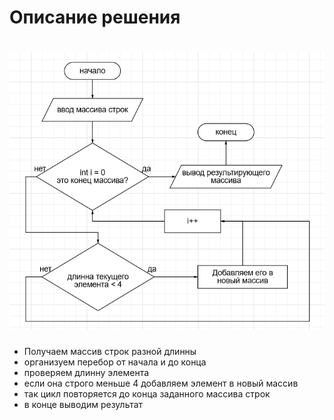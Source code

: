 # Описание решения
![Блок-схема](%D0%B1%D0%BE%D0%BB%D0%BA-%D1%81%D1%85%D0%B5%D0%BC%D0%B0.png)
=====
* Получаем массив строк разной длинны
* организуем перебор от начала и до конца
* проверяем длинну элемента
* если она строго меньше 4 добавляем элемент в новый массив
* так цикл повторяется до конца заданного массива строк
* в конце выводим результат